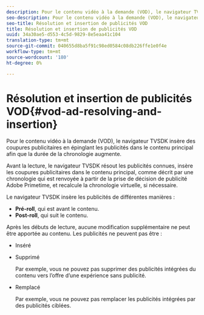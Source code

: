 ```yaml
---
description: Pour le contenu vidéo à la demande (VOD), le navigateur TVSDK insère des coupures publicitaires en épinglant les publicités dans le contenu principal afin que la durée de la chronologie augmente.
seo-description: Pour le contenu vidéo à la demande (VOD), le navigateur TVSDK insère des coupures publicitaires en épinglant les publicités dans le contenu principal afin que la durée de la chronologie augmente.
seo-title: Résolution et insertion de publicités VOD
title: Résolution et insertion de publicités VOD
uuid: 34a30ae5-d553-4c5d-9829-8e5eaa41c104
translation-type: tm+mt
source-git-commit: 040655d8ba5f91c98ed0584c08db226ffe1e0f4e
workflow-type: tm+mt
source-wordcount: '180'
ht-degree: 0%

---
```



# Résolution et insertion de publicités VOD{#vod-ad-resolving-and-insertion}

Pour le contenu vidéo à la demande (VOD), le navigateur TVSDK insère des coupures publicitaires en épinglant les publicités dans le contenu principal afin que la durée de la chronologie augmente.

Avant la lecture, le navigateur TVSDK résout les publicités connues, insère les coupures publicitaires dans le contenu principal, comme décrit par une chronologie qui est renvoyée à partir de la prise de décision de publicité Adobe Primetime, et recalcule la chronologie virtuelle, si nécessaire.

Le navigateur TVSDK insère les publicités de différentes manières :

* **Pré-roll**, qui est avant le contenu.
* **Post-roll**, qui suit le contenu.

Après les débuts de lecture, aucune modification supplémentaire ne peut être apportée au contenu. Les publicités ne peuvent pas être :

* Inséré
* Supprimé

   Par exemple, vous ne pouvez pas supprimer des publicités intégrées du contenu vers l’offre d’une expérience sans publicité.
* Remplacé

   Par exemple, vous ne pouvez pas remplacer les publicités intégrées par des publicités ciblées.

